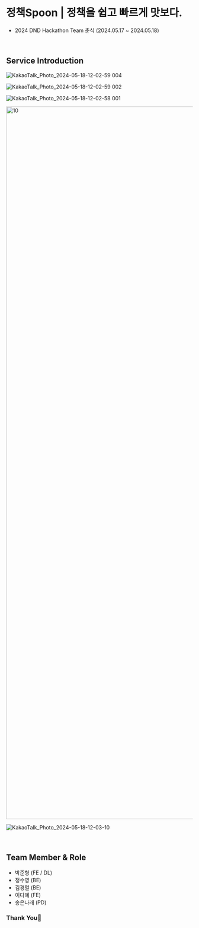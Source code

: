 # 정책Spoon | 정책을 쉽고 빠르게 맛보다.
- 2024 DND Hackathon Team 춘식 (2024.05.17 ~ 2024.05.18)


<br/>

## Service Introduction

![KakaoTalk_Photo_2024-05-18-12-02-59 004](https://github.com/DNDHackathon-choonsik/.github/assets/115399447/abb6d7ac-63e9-49c3-9059-5d7ed788d742)

![KakaoTalk_Photo_2024-05-18-12-02-59 002](https://github.com/DNDHackathon-choonsik/.github/assets/115399447/7634f922-8b32-440b-886e-f0fd8ea7f8b6)

![KakaoTalk_Photo_2024-05-18-12-02-58 001](https://github.com/DNDHackathon-choonsik/.github/assets/115399447/ed472c22-2723-4afb-aab5-fd1f781eba2f)

<img width="1920" alt="10" src="https://github.com/DNDHackathon-choonsik/.github/assets/115399447/28957db8-ef01-4f70-a9ea-f803316e17c8">

![KakaoTalk_Photo_2024-05-18-12-03-10](https://github.com/DNDHackathon-choonsik/.github/assets/115399447/b1bb6789-339b-4185-bcec-1fe697a32b78)

<br/>

## Team Member & Role
- 박준형 (FE / DL)
- 정수영 (BE)
- 김경렬 (BE)
- 이다혜 (FE)
- 송은나래 (PD)

### Thank You🙏
